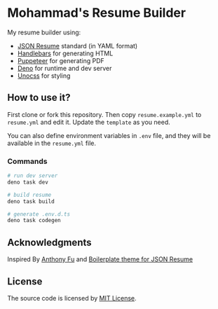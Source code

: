 # Mohammad's Resume Builder

My resume builder using:

- [JSON Resume](https://jsonresume.org/) standard (in YAML format)
- [Handlebars](https://handlebarsjs.com/) for generating HTML
- [Puppeteer](https://github.com/puppeteer/puppeteer) for generating PDF
- [Deno](https://deno.land) for runtime and dev server
- [Unocss](https://github.com/unocss/unocss/) for styling

## How to use it?

First clone or fork this repository. Then copy `resume.example.yml` to
`resume.yml` and edit it. Update the `template` as you need.

You can also define environment variables in `.env` file, and they will be
available in the `resume.yml` file.

### Commands

```bash
# run dev server
deno task dev 

# build resume
deno task build 

# generate .env.d.ts
deno task codegen
```

## Acknowledgments

Inspired By [Anthony Fu](https://github.com/antfu/resume) and
[Boilerplate theme for JSON Resume](https://github.com/jsonresume/jsonresume-theme-boilerplate)

## License

The source code is licensed by [MIT License](/LICENSE).
